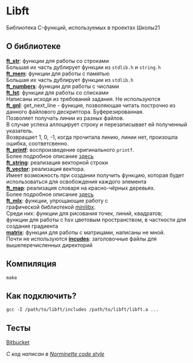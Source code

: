 # Libft

Библиотека C-функций, используемых в проектах Школы21

## О библиотеке
**[ft_str](https://github.com/liftchampion/libft/tree/master/ft_str)**: функции для работы со строками  
Большая их часть дублирует функции из `stdlib.h` и `string.h`  
**[ft_mem](https://github.com/liftchampion/libft/tree/master/ft_mem)**: функции для работы с памятью  
Большая их часть дублирует функции из `stdlib.h`  
**[ft_numbers](https://github.com/liftchampion/libft/tree/master/ft_numbers)**: функции для работы с числами  
**[ft_lst](https://github.com/liftchampion/libft/tree/master/ft_lst)**: функции для работы со списками  
Написаны исходя из требований задания. Не используются  
**[ft_gnl](https://github.com/liftchampion/libft/tree/master/ft_gnl)**: get_next_line - функция,
позволяющая читать построчно из данного файлового дескриптора. Буферезированная.  
Позволяет получать линии из разных файлов.  
В случае успеха аллоцирует строку и перезаписывает ей полученный указатель.  
Возвращает 1, 0, -1, когда прочитала линию, линии нет, произошла ошибка, соответсвенно.   
**[ft_printf](https://github.com/liftchampion/libft/tree/master/ft_printf)**: воспроизведение оригинального `printf`.  
Более подробное описание [здесь](https://github.com/liftchampion/ft_printf/blob/master/README.md)  
**[ft_string](https://github.com/liftchampion/libft/tree/master/ft_string)**: реализация векторной строки  
**[ft_vector](https://github.com/liftchampion/libft/tree/master/ft_vector)**: реализация вектора.  
Имеет возможность при создании получить функцию, которая будет использоваться для освобождения каждого элемента  
**[ft_map](https://github.com/liftchampion/libft/tree/master/ft_map)**: реализация словаря на красно-чёрных деревьях.  
Более подробное описание [здесь](https://github.com/liftchampion/rb_tree/blob/master/README.md)  
**[ft_mlx](https://github.com/liftchampion/libft/tree/master/ft_mlx)**: функции, упрощающие работу с  
графической библиотекой [minilibx](https://github.com/liftchampion/minilibx).  
Среди них: функции для рисования точек, линий, квадратов;  
функции для работы с hsv цветовым пространством, в частности для создания градиента  
**[matrix](https://github.com/liftchampion/libft/tree/master/matrix)**: функции для работы с матрицами, написаны не мной.  
Почти не используются
**[incudes](https://github.com/liftchampion/libft/tree/master/includes)**: заголовочные файлы для вышеперечисленных директорий

## Компиляция  
`make`

## Как подключить?  
`gcc -I /path/to/libft/includes /path/to/libft/libft.a ...`

## Тесты
[Bitbucket](https://bitbucket.org/liftchampion/42_school_libft_main/src/master/main.c)

*C код написан в [Norminette code style](https://github.com/liftchampion/Norminette)*
